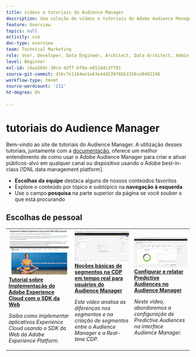 ```yaml
---
title: vídeos e tutoriais do Audience Manager
description: Uma coleção de vídeos e tutoriais do Adobe Audience Manager.
feature: Overview
topics: null
activity: use
doc-type: overview
team: Technical Marketing
role: User, Developer, Data Engineer, Architect, Data Architect, Admin, Leader
level: Beginner
exl-id: c6aa264c-30ce-42ff-bf8a-e651ddc2ff01
source-git-commit: d16c7e1164ee1e63e44d239f8bb3356ce0402246
workflow-type: tm+mt
source-wordcount: '211'
ht-degree: 0%

---
```


# tutoriais do Audience Manager

Bem-vindo ao site de tutoriais do Audience Manager. A utilização desses tutoriais, juntamente com a [documentação](https://experienceleague.adobe.com/docs/audience-manager/user-guide/aam-home.html?lang=pt-BR), oferece um melhor entendimento de como usar o Adobe Audience Manager para criar e ativar públicos-alvo em qualquer canal ou dispositivo usando o Adobe best-in-class [!DNL data management platform].

* **Escolhas da equipe** destaca alguns de nossos conteúdos favoritos
* Explore o conteúdo por tópico e subtópico na **navegação à esquerda**
* Use o campo **pesquisa** na parte superior da página se você souber o que está procurando

<div id="recs-overview-body-1"></div>
<div id="recs-overview-body-2"></div>
<div id="recs-overview-body-3"></div>
<div id="recs-overview-body-4"></div>
<div id="recs-overview-body-5"></div>
<div id="recs-overview-body-6"></div>

<div id="staff-picks-section">

## Escolhas de pessoal

<table>
<tr>
  <td>
    <a href="https://experienceleague.adobe.com/docs/platform-learn/implement-web-sdk/overview.html?lang=pt-BR">
      <img alt="imagem em miniatura do tutorial &quot;Implementar o Adobe Experience Cloud com o SDK da Web&quot;" src="assets/implement-web-sdk.jpg" />
    </a>
    <div>
      <a href="https://experienceleague.adobe.com/docs/platform-learn/implement-web-sdk/overview.html?lang=pt-BR">
    <strong>Tutorial sobre Implementação do Adobe Experience Cloud com o SDK da Web</strong>
    </a>
    </div>
    <p>
    <em>Saiba como implementar aplicativos Experience Cloud usando o SDK da Web da Adobe Experience Platform.</em>
    <p>
  </td>
  <td>
    <a href="https://experienceleague.adobe.com/docs/audience-manager-learn/tutorials/other-integrations/integrating-with-rtcdp/rtcdp-segments-for-aam-users.html?lang=pt-BR">
      <img alt="imagem em miniatura para o tutorial &quot;Entendendo os segmentos na Real-time CDP&quot;" src="assets/331901.jpg" />
    </a>
    <div>
      <a href="https://experienceleague.adobe.com/docs/audience-manager-learn/tutorials/other-integrations/integrating-with-rtcdp/rtcdp-segments-for-aam-users.html?lang=pt-BR">
    <strong>Noções básicas de segmentos na CDP em tempo real para usuários do Audience Manager</strong>
    </a>
    </div>
    <p>
    <em>Este vídeo analisa as diferenças nos segmentos e na criação de segmentos entre o Audience Manager e a Real-time CDP.</em>
    <p>
  </td>
  <td>
    <a href="https://experienceleague.adobe.com/docs/audience-manager-learn/tutorials/build-and-manage-audiences/algorithmic-models/configure-and-report-on-predictive-audiences.html?lang=pt-BR">
      <img alt="imagem em miniatura do tutorial &quot;Configurar e relatar públicos-alvo preditivos no Audience Manager&quot;" src="assets/33630.jpg" />
    </a>
    <div>
      <a href="https://experienceleague.adobe.com/docs/audience-manager-learn/tutorials/build-and-manage-audiences/algorithmic-models/configure-and-report-on-predictive-audiences.html?lang=pt-BR">
    <strong>Configurar e relatar Predictive Audiences no Audience Manager</strong>
    </a>
    </div>
    <p>
    <em>Neste vídeo, abordaremos a configuração de Predictive Audiences na interface Audience Manager.</em>
    <p>
  </td>
</tr>
</table>
</div>

